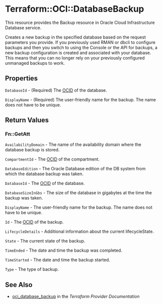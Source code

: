 # Terraform::OCI::DatabaseBackup

This resource provides the Backup resource in Oracle Cloud Infrastructure Database service.

Creates a new backup in the specified database based on the request parameters you provide. If you previously used RMAN or dbcli to configure backups and then you switch to using the Console or the API for backups, a new backup configuration is created and associated with your database. This means that you can no longer rely on your previously configured unmanaged backups to work.

## Properties

`DatabaseId` - (Required) The [OCID](https://docs.cloud.oracle.com/iaas/Content/General/Concepts/identifiers.htm) of the database.

`DisplayName` - (Required) The user-friendly name for the backup. The name does not have to be unique.


## Return Values

### Fn::GetAtt

`AvailabilityDomain` - The name of the availability domain where the database backup is stored.

`CompartmentId` - The [OCID](https://docs.cloud.oracle.com/iaas/Content/General/Concepts/identifiers.htm) of the compartment.

`DatabaseEdition` - The Oracle Database edition of the DB system from which the database backup was taken.

`DatabaseId` - The [OCID](https://docs.cloud.oracle.com/iaas/Content/General/Concepts/identifiers.htm) of the database.

`DatabaseSizeInGbs` - The size of the database in gigabytes at the time the backup was taken.

`DisplayName` - The user-friendly name for the backup. The name does not have to be unique.

`Id` - The [OCID](https://docs.cloud.oracle.com/iaas/Content/General/Concepts/identifiers.htm) of the backup.

`LifecycleDetails` - Additional information about the current lifecycleState.

`State` - The current state of the backup.

`TimeEnded` - The date and time the backup was completed.

`TimeStarted` - The date and time the backup started.

`Type` - The type of backup.

## See Also

* [oci_database_backup](https://www.terraform.io/docs/providers/oci/r/database_backup.html) in the _Terraform Provider Documentation_